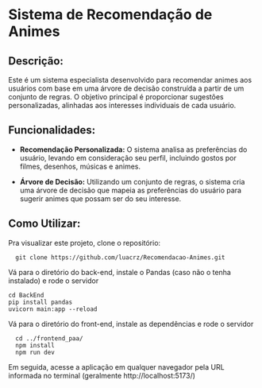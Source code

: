 
# Sistema de Recomendação de Animes

## Descrição:

Este é um sistema especialista desenvolvido para recomendar animes aos usuários com base em uma árvore de decisão construída a partir de um conjunto de regras. O objetivo principal é proporcionar sugestões personalizadas, alinhadas aos interesses individuais de cada usuário.

## Funcionalidades:

- **Recomendação Personalizada:** O sistema analisa as preferências do usuário, levando em consideração seu perfil, incluindo gostos por filmes, desenhos, músicas e animes.

- **Árvore de Decisão:** Utilizando um conjunto de regras, o sistema cria uma árvore de decisão que mapeia as preferências do usuário para sugerir animes que possam ser do seu interesse.

## Como Utilizar:

   Pra visualizar este projeto, clone o repositório:
 ```
   git clone https://github.com/luacrz/Recomendacao-Animes.git
 ```
  Vá para o diretório do back-end, instale o Pandas (caso não o tenha instalado) e rode o servidor
  ```
  cd BackEnd
  pip install pandas
  uvicorn main:app --reload
  ```
 Vá para o diretório do front-end, instale as dependências e rode o servidor
  ```
    cd ../frontend_paa/
    npm install 
    npm run dev
  ```
 Em seguida, acesse a aplicação em qualquer navegador pela URL informada no terminal (geralmente http://localhost:5173/)
